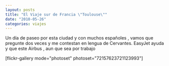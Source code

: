 ```yaml
---
layout: posts
title: "El Viaje sur de Francia \"Toulouse\""
date: "2010-05-26"
categories: viajes
---
```


Un día de paseo por esta ciudad y con muchos españoles , vamos que pregunte dos veces y me contestan en lengua de Cervantes. EasyJet ayuda y que este Airbus , aun que sea por trabajo

\[flickr-gallery mode="photoset" photoset="72157623721123993"\]
